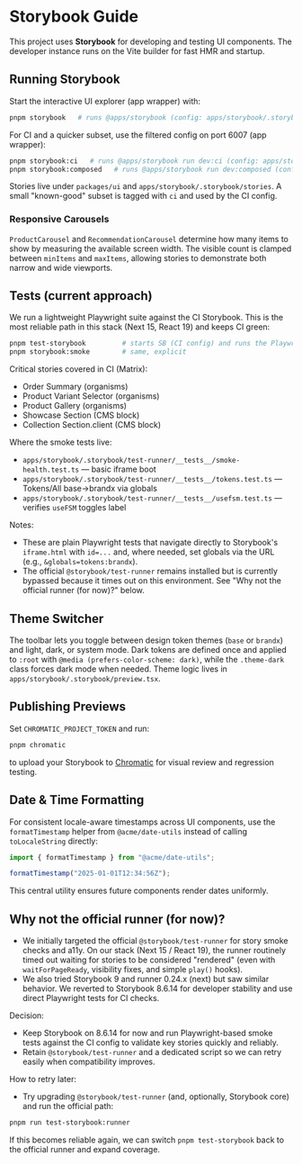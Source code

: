 # Storybook Guide

This project uses **Storybook** for developing and testing UI components.
The developer instance runs on the Vite builder for fast HMR and startup.

## Running Storybook

Start the interactive UI explorer (app wrapper) with:

```bash
pnpm storybook   # runs @apps/storybook (config: apps/storybook/.storybook)
```

For CI and a quicker subset, use the filtered config on port 6007 (app wrapper):

```bash
pnpm storybook:ci   # runs @apps/storybook run dev:ci (config: apps/storybook/.storybook-ci)
pnpm storybook:composed   # runs @apps/storybook run dev:composed (config: apps/storybook/.storybook-composed)
```

Stories live under `packages/ui` and `apps/storybook/.storybook/stories`. A small
"known-good" subset is tagged with `ci` and used by the CI config.

### Responsive Carousels

`ProductCarousel` and `RecommendationCarousel` determine how many items to show by
measuring the available screen width. The visible count is clamped between
`minItems` and `maxItems`, allowing stories to demonstrate both narrow and wide
viewports.

## Tests (current approach)

We run a lightweight Playwright suite against the CI Storybook. This is the
most reliable path in this stack (Next 15, React 19) and keeps CI green:

```bash
pnpm test-storybook         # starts SB (CI config) and runs the Playwright smoke tests
pnpm storybook:smoke        # same, explicit
```

Critical stories covered in CI (Matrix):

- Order Summary (organisms)
- Product Variant Selector (organisms)
- Product Gallery (organisms)
- Showcase Section (CMS block)
- Collection Section.client (CMS block)

Where the smoke tests live:

- `apps/storybook/.storybook/test-runner/__tests__/smoke-health.test.ts` — basic iframe boot
- `apps/storybook/.storybook/test-runner/__tests__/tokens.test.ts` — Tokens/All base→brandx via globals
- `apps/storybook/.storybook/test-runner/__tests__/usefsm.test.ts` — verifies `useFSM` toggles label

Notes:

- These are plain Playwright tests that navigate directly to Storybook's
  `iframe.html` with `id=...` and, where needed, set globals via the URL
  (e.g., `&globals=tokens:brandx`).
- The official `@storybook/test-runner` remains installed but is currently
  bypassed because it times out on this environment. See "Why not the official
  runner (for now)?" below.

## Theme Switcher

The toolbar lets you toggle between design token themes (`base` or `brandx`) and
light, dark, or system mode. Dark tokens are defined once and applied to
`:root` with `@media (prefers-color-scheme: dark)`, while the `.theme-dark`
class forces dark mode when needed. Theme logic lives in `apps/storybook/.storybook/preview.tsx`.

## Publishing Previews

Set `CHROMATIC_PROJECT_TOKEN` and run:

```bash
pnpm chromatic
```

to upload your Storybook to [Chromatic](https://www.chromatic.com/) for visual
review and regression testing.

## Date & Time Formatting

For consistent locale-aware timestamps across UI components, use the
`formatTimestamp` helper from `@acme/date-utils` instead of calling
`toLocaleString` directly:

```ts
import { formatTimestamp } from "@acme/date-utils";

formatTimestamp("2025-01-01T12:34:56Z");
```

This central utility ensures future components render dates uniformly.

## Why not the official runner (for now)?

- We initially targeted the official `@storybook/test-runner` for story smoke
  checks and a11y. On our stack (Next 15 / React 19), the runner routinely
  timed out waiting for stories to be considered "rendered" (even with
  `waitForPageReady`, visibility fixes, and simple `play()` hooks).
- We also tried Storybook 9 and runner 0.24.x (next) but saw similar behavior.
  We reverted to Storybook 8.6.14 for developer stability and use direct
  Playwright tests for CI checks.

Decision:

- Keep Storybook on 8.6.14 for now and run Playwright-based smoke tests
  against the CI config to validate key stories quickly and reliably.
- Retain `@storybook/test-runner` and a dedicated script so we can retry easily
  when compatibility improves.

How to retry later:

- Try upgrading `@storybook/test-runner` (and, optionally, Storybook core) and
  run the official path:

```bash
pnpm run test-storybook:runner
```

If this becomes reliable again, we can switch `pnpm test-storybook` back to the
official runner and expand coverage.
